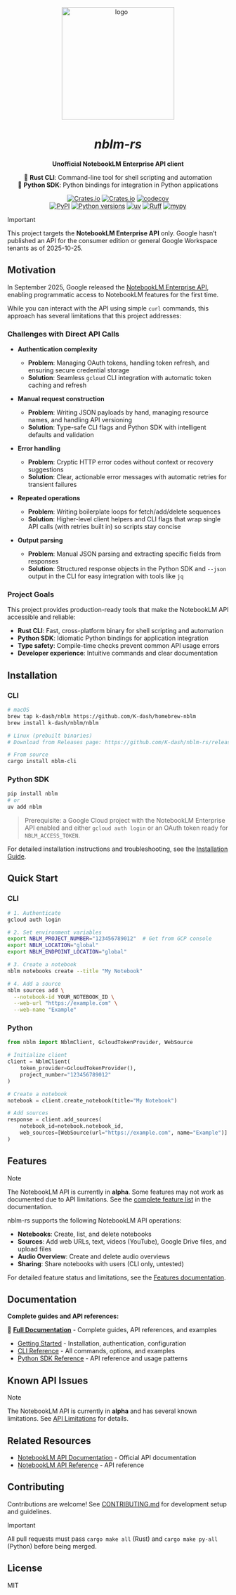 <div align="center">

  <img width="256" alt="logo" src="https://github.com/user-attachments/assets/37f0f882-65ca-436e-8053-3db8c18cac59" />

  # _nblm-rs_

  **Unofficial NotebookLM Enterprise API client**

  🦀 **Rust CLI**: Command-line tool for shell scripting and automation <br/>
  🐍 **Python SDK**: Python bindings for integration in Python applications

  [![Crates.io](https://img.shields.io/crates/v/nblm-cli.svg)](https://crates.io/crates/nblm-cli)
  [![Crates.io](https://img.shields.io/crates/d/nblm-cli.svg?color=orange&label=downloads)](https://crates.io/crates/nblm-cli)
  [![codecov](https://codecov.io/gh/K-dash/nblm-rs/graph/badge.svg?token=OhxeTdnxTw)](https://codecov.io/gh/K-dash/nblm-rs)
  <br/>
  [![PyPI](https://img.shields.io/pypi/v/nblm.svg?color=blue)](https://pypi.org/project/nblm/)
  [![Python versions](https://img.shields.io/pypi/pyversions/nblm.svg)](https://pypi.org/project/nblm/)
  [![uv](https://img.shields.io/endpoint?url=https://raw.githubusercontent.com/astral-sh/uv/main/assets/badge/v0.json)](https://github.com/astral-sh/uv)
  [![Ruff](https://img.shields.io/endpoint?url=https://raw.githubusercontent.com/astral-sh/ruff/main/assets/badge/v2.json)](https://github.com/astral-sh/ruff)
  [![mypy](https://img.shields.io/badge/mypy-checked-blue.svg)](https://mypy-lang.org/)
  
</div>

> [!IMPORTANT]
> This project targets the **NotebookLM Enterprise API** only. Google hasn’t published an API for the consumer edition or general Google Workspace tenants as of 2025-10-25.

## Motivation

In September 2025, Google released the [NotebookLM Enterprise API](https://cloud.google.com/gemini/enterprise/notebooklm-enterprise/docs/overview), enabling programmatic access to NotebookLM features for the first time.

While you can interact with the API using simple `curl` commands, this approach has several limitations that this project addresses:

### Challenges with Direct API Calls

- **Authentication complexity**

  - **Problem**: Managing OAuth tokens, handling token refresh, and ensuring secure credential storage
  - **Solution**: Seamless `gcloud` CLI integration with automatic token caching and refresh

- **Manual request construction**

  - **Problem**: Writing JSON payloads by hand, managing resource names, and handling API versioning
  - **Solution**: Type-safe CLI flags and Python SDK with intelligent defaults and validation

- **Error handling**

  - **Problem**: Cryptic HTTP error codes without context or recovery suggestions
  - **Solution**: Clear, actionable error messages with automatic retries for transient failures

- **Repeated operations**

  - **Problem**: Writing boilerplate loops for fetch/add/delete sequences
  - **Solution**: Higher-level client helpers and CLI flags that wrap single API calls (with retries built in) so scripts stay concise

- **Output parsing**
  - **Problem**: Manual JSON parsing and extracting specific fields from responses
  - **Solution**: Structured response objects in the Python SDK and `--json` output in the CLI for easy integration with tools like `jq`

### Project Goals

This project provides production-ready tools that make the NotebookLM API accessible and reliable:

- **Rust CLI**: Fast, cross-platform binary for shell scripting and automation
- **Python SDK**: Idiomatic Python bindings for application integration
- **Type safety**: Compile-time checks prevent common API usage errors
- **Developer experience**: Intuitive commands and clear documentation

## Installation

### CLI

```bash
# macOS
brew tap k-dash/nblm https://github.com/K-dash/homebrew-nblm
brew install k-dash/nblm/nblm

# Linux (prebuilt binaries)
# Download from Releases page: https://github.com/K-dash/nblm-rs/releases

# From source
cargo install nblm-cli
```

### Python SDK

```bash
pip install nblm
# or
uv add nblm
```

> Prerequisite: a Google Cloud project with the NotebookLM Enterprise API enabled and either `gcloud auth login` or an OAuth token ready for `NBLM_ACCESS_TOKEN`.

For detailed installation instructions and troubleshooting, see the [Installation Guide](https://k-dash.github.io/nblm-rs/getting-started/installation/).

## Quick Start

### CLI

```bash
# 1. Authenticate
gcloud auth login

# 2. Set environment variables
export NBLM_PROJECT_NUMBER="123456789012"  # Get from GCP console
export NBLM_LOCATION="global"
export NBLM_ENDPOINT_LOCATION="global"

# 3. Create a notebook
nblm notebooks create --title "My Notebook"

# 4. Add a source
nblm sources add \
  --notebook-id YOUR_NOTEBOOK_ID \
  --web-url "https://example.com" \
  --web-name "Example"
```

### Python

```python
from nblm import NblmClient, GcloudTokenProvider, WebSource

# Initialize client
client = NblmClient(
    token_provider=GcloudTokenProvider(),
    project_number="123456789012"
)

# Create a notebook
notebook = client.create_notebook(title="My Notebook")

# Add sources
response = client.add_sources(
    notebook_id=notebook.notebook_id,
    web_sources=[WebSource(url="https://example.com", name="Example")]
)
```

## Features

> [!NOTE]
> The NotebookLM API is currently in **alpha**. Some features may not work as documented due to API limitations. See the [complete feature list](https://k-dash.github.io/nblm-rs/#features) in the documentation.

nblm-rs supports the following NotebookLM API operations:

- **Notebooks**: Create, list, and delete notebooks
- **Sources**: Add web URLs, text, videos (YouTube), Google Drive files, and upload files
- **Audio Overview**: Create and delete audio overviews
- **Sharing**: Share notebooks with users (CLI only, untested)

For detailed feature status and limitations, see the [Features documentation](https://k-dash.github.io/nblm-rs/#features).

## Documentation

**Complete guides and API references:**

📖 **[Full Documentation](https://k-dash.github.io/nblm-rs/)** - Complete guides, API references, and examples

- [Getting Started](https://k-dash.github.io/nblm-rs/getting-started/installation/) - Installation, authentication, configuration
- [CLI Reference](https://k-dash.github.io/nblm-rs/cli/) - All commands, options, and examples
- [Python SDK Reference](https://k-dash.github.io/nblm-rs/python/) - API reference and usage patterns

## Known API Issues

> [!NOTE]
> The NotebookLM API is currently in **alpha** and has several known limitations. See [API Limitations](https://k-dash.github.io/nblm-rs/api/limitations/) for details.

## Related Resources

- [NotebookLM API Documentation](https://cloud.google.com/gemini/enterprise/notebooklm-enterprise/docs/overview) - Official API documentation
- [NotebookLM API Reference](https://cloud.google.com/gemini/enterprise/notebooklm-enterprise/docs/api-notebooks) - API reference

## Contributing

Contributions are welcome! See [CONTRIBUTING.md](CONTRIBUTING.md) for development setup and guidelines.

> [!IMPORTANT]
> All pull requests must pass `cargo make all` (Rust) and `cargo make py-all` (Python) before being merged.

## License

MIT
